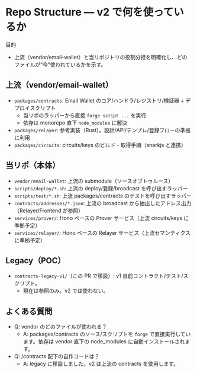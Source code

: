 # Repo Structure — v2 で何を使っているか

目的
- 上流（vendor/email-wallet）と当リポジトリの役割分担を明確化し、どのファイルが“今”使われているかを示す。

## 上流（vendor/email-wallet）
- `packages/contracts`: Email Wallet のコア/ハンドラ/レジストリ/検証器 + デプロイスクリプト
  - 当リポのラッパーから直接 `forge script ...` を実行
  - 依存は monorepo 直下 `node_modules` に解決
- `packages/relayer`: 参考実装（Rust）。設計/API/テンプレ/登録フローの準拠に利用
- `packages/circuits`: circuits/keys のビルド・取得手順（snarkjs と連携）

## 当リポ（本体）
- `vendor/email-wallet`: 上流の submodule（ソースオブトゥルース）
- `scripts/deploy/*.sh`: 上流の deploy/登録/broadcast を呼び出すラッパー
- `scripts/test/*.sh`: 上流 packages/contracts のテストを呼び出すラッパー
- `contracts/addresses/*.json`: 上流の broadcast から抽出したアドレス出力（Relayer/Frontend が参照）
- `services/prover/`: Hono ベースの Prover サービス（上流 circuits/keys に準拠予定）
- `services/relayer/`: Hono ベースの Relayer サービス（上流セマンティクスに準拠予定）

## Legacy（POC）
- `contracts-legacy-v1/`（この PR で移設）: v1 自前コントラクト/テスト/スクリプト。
  - 現在は参照のみ。v2 では使わない。

## よくある質問
- Q: vendor のどのファイルが使われる？
  - A: packages/contracts のソース/スクリプトを `forge` で直接実行しています。依存は vendor 直下の node_modules に自動インストールされます。
- Q: /contracts 配下の自作コードは？
  - A: legacy に移設しました。v2 は上流の contracts を使用します。
